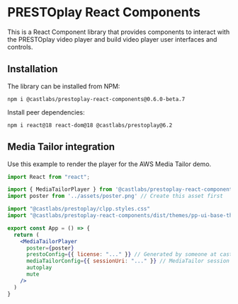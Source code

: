 # PRESTOplay React Components

This is a React Component library that provides components to interact with the PRESTOplay video player 
and build video player user interfaces and controls.

## Installation

The library can be installed from NPM:

```
npm i @castlabs/prestoplay-react-components@0.6.0-beta.7
```

Install peer dependencies:

```
npm i react@18 react-dom@18 @castlabs/prestoplay@6.2
```

## Media Tailor integration

Use this example to render the player for the AWS Media Tailor demo.

```jsx
import React from "react";

import { MediaTailorPlayer } from '@castlabs/prestoplay-react-components'
import poster from '../assets/poster.png' // Create this asset first

import "@castlabs/prestoplay/clpp.styles.css"
import "@castlabs/prestoplay-react-components/dist/themes/pp-ui-base-theme-embedded.css"

export const App = () => {
  return (
    <MediaTailorPlayer
      poster={poster}
      prestoConfig={{ license: "..." }} // Generated by someone at castLabs
      mediaTailorConfig={{ sessionUri: "..." }} // MediaTailor session URI
      autoplay
      mute
    />
  )
}
```
